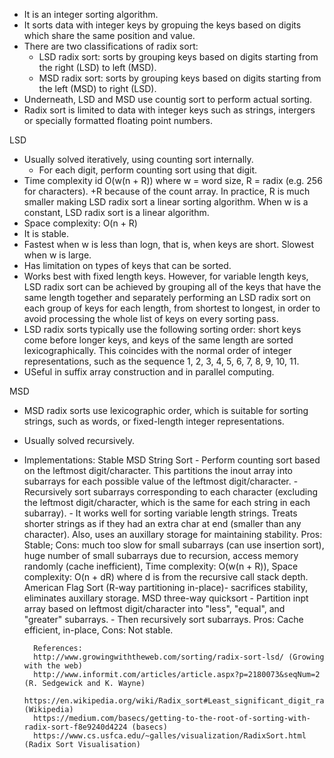 - It is an integer sorting algorithm.
- It sorts data with integer keys by gropuing the keys based on digits which share the same position and value.
- There are two classifications of radix sort:
	- LSD radix sort: sorts by grouping keys based on digits starting from the right (LSD) to left (MSD).
	- MSD radix sort: sorts by grouping keys based on digits starting from the left (MSD) to right (LSD).
- Underneath, LSD and MSD use countig sort to perform actual sorting.
- Radix sort is limited to data with integer keys such as strings, intergers or specially formatted floating point numbers.


LSD
- Usually solved iteratively, using counting sort internally.
	- For each digit, perform counting sort using that digit.
- Time complexity id O(w(n + R)) where w = word size, R = radix (e.g. 256 for characters). +R because of the count array. In practice, R is much smaller making LSD radix sort a linear sorting algorithm. When w is a constant, LSD radix sort is a linear algorithm.
- Space complexity: O(n + R)
- It is stable.
- Fastest when w is less than logn, that is, when keys are short. Slowest when w is large.
- Has limitation on types of keys that can be sorted.
- Works best with fixed length keys. However, for variable length keys, LSD radix sort can be achieved by grouping all of the keys that have the same length together and separately performing an LSD radix sort on each group of keys for each length, from shortest to longest, in order to avoid processing the whole list of keys on every sorting pass.
- LSD radix sorts typically use the following sorting order: short keys come before longer keys, and keys of the same length are sorted lexicographically. This coincides with the normal order of integer representations, such as the sequence 1, 2, 3, 4, 5, 6, 7, 8, 9, 10, 11.
- USeful in suffix array construction and in parallel computing.

MSD
- MSD radix sorts use lexicographic order, which is suitable for sorting strings, such as words, or fixed-length integer representations.
- Usually solved recursively.
- Implementations:
	Stable MSD String Sort
		- Perform counting sort based on the leftmost digit/character. This partitions the inout array into subarrays for each possible value of the leftmost digit/character.
		- Recursively sort subarrays corresponding to each character (excluding the leftmost digit/character, which is the same for each string in each subarray).
		- It works well for sorting variable length strings. Treats shorter strings as if they had an extra char at end 		(smaller than any character). Also, uses an auxillary storage for maintaining stability.
		Pros: Stable; Cons:	much too slow for small subarrays (can use insertion sort), huge number of small subarrays due to recursion, access memory randomly (cache inefficient),
		Time complexity: O(w(n + R)), Space complexity: O(n + dR) where d is from the recursive call stack depth.
	American Flag Sort (R-way partitioning in-place)- sacrifices stability, eliminates auxillary storage.
	MSD three-way quicksort
		- Partition inpt array based on leftmost digit/character into "less", "equal", and "greater" subarrays.
		- Then recursively sort subarrays.
		Pros: Cache efficient, in-place, Cons: Not stable.

		References:
		http://www.growingwiththeweb.com/sorting/radix-sort-lsd/ (Growing with the web)
		http://www.informit.com/articles/article.aspx?p=2180073&seqNum=2 (R. Sedgewick and K. Wayne)
		https://en.wikipedia.org/wiki/Radix_sort#Least_significant_digit_radix_sorts (Wikipedia)
		https://medium.com/basecs/getting-to-the-root-of-sorting-with-radix-sort-f8e9240d4224 (basecs)
		https://www.cs.usfca.edu/~galles/visualization/RadixSort.html (Radix Sort Visualisation)
